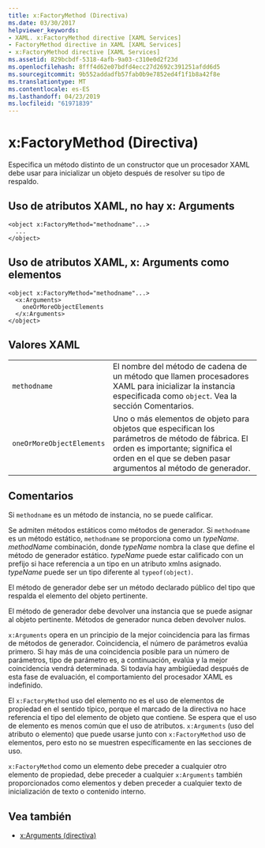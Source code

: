 ```yaml
---
title: x:FactoryMethod (Directiva)
ms.date: 03/30/2017
helpviewer_keywords:
- XAML. x:FactoryMethod directive [XAML Services]
- FactoryMethod directive in XAML [XAML Services]
- x:FactoryMethod directive [XAML Services]
ms.assetid: 829bcbdf-5318-4afb-9a03-c310e0d2f23d
ms.openlocfilehash: 8fff4d62e07bdfd4ecc27d2692c391251afdd6d5
ms.sourcegitcommit: 9b552addadfb57fab0b9e7852ed4f1f1b8a42f8e
ms.translationtype: MT
ms.contentlocale: es-ES
ms.lasthandoff: 04/23/2019
ms.locfileid: "61971839"
---
```

# <a name="xfactorymethod-directive"></a>x:FactoryMethod (Directiva)
Especifica un método distinto de un constructor que un procesador XAML debe usar para inicializar un objeto después de resolver su tipo de respaldo.  
  
## <a name="xaml-attribute-usage-no-xarguments"></a>Uso de atributos XAML, no hay x: Arguments  
  
```  
<object x:FactoryMethod="methodname"...>  
  ...  
</object>  
```  
  
## <a name="xaml-attribute-usage-xarguments-as-elements"></a>Uso de atributos XAML, x: Arguments como elementos  
  
```  
<object x:FactoryMethod="methodname"...>  
  <x:Arguments>  
    oneOrMoreObjectElements  
  </x:Arguments>  
</object>  
```  
  
## <a name="xaml-values"></a>Valores XAML  
  
|||  
|-|-|  
|`methodname`|El nombre del método de cadena de un método que llamen procesadores XAML para inicializar la instancia especificada como `object`. Vea la sección Comentarios.|  
|`oneOrMoreObjectElements`|Uno o más elementos de objeto para objetos que especifican los parámetros de método de fábrica. El orden es importante; significa el orden en el que se deben pasar argumentos al método de generador.|  
  
## <a name="remarks"></a>Comentarios  
 Si `methodname` es un método de instancia, no se puede calificar.  
  
 Se admiten métodos estáticos como métodos de generador. Si `methodname` es un método estático, `methodname` se proporciona como un *typeName*. *methodName* combinación, donde *typeName* nombra la clase que define el método de generador estático. *typeName* puede estar calificado con un prefijo si hace referencia a un tipo en un atributo xmlns asignado. *typeName* puede ser un tipo diferente al `typeof(object)`.  
  
 El método de generador debe ser un método declarado público del tipo que respalda el elemento del objeto pertinente.  
  
 El método de generador debe devolver una instancia que se puede asignar al objeto pertinente. Métodos de generador nunca deben devolver nulos.  
  
 `x:Arguments` opera en un principio de la mejor coincidencia para las firmas de métodos de generador. Coincidencia, el número de parámetros evalúa primero. Si hay más de una coincidencia posible para un número de parámetros, tipo de parámetro es, a continuación, evalúa y la mejor coincidencia vendrá determinada. Si todavía hay ambigüedad después de esta fase de evaluación, el comportamiento del procesador XAML es indefinido.  
  
 El `x:FactoryMethod` uso del elemento no es el uso de elementos de propiedad en el sentido típico, porque el marcado de la directiva no hace referencia el tipo del elemento de objeto que contiene. Se espera que el uso de elemento es menos común que el uso de atributos. `x:Arguments` (uso del atributo o elemento) que puede usarse junto con `x:FactoryMethod` uso de elementos, pero esto no se muestren específicamente en las secciones de uso.  
  
 `x:FactoryMethod` como un elemento debe preceder a cualquier otro elemento de propiedad, debe preceder a cualquier `x:Arguments` también proporcionados como elementos y deben preceder a cualquier texto de inicialización de texto o contenido interno.  
  
## <a name="see-also"></a>Vea también

- [x:Arguments (directiva)](x-arguments-directive.md)
